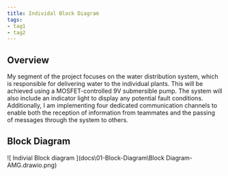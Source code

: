 ```yaml
---
title: Individal Block Diagram
tags:
- tag1
- tag2
---
```


## Overview
My segment of the project focuses on the water distribution system, which is responsible for delivering water to the individual plants. This will be achieved using a MOSFET-controlled 9V submersible pump. The system will also include an indicator light to display any potential fault conditions. Additionally, I am implementing four dedicated communication channels to enable both the reception of information from teammates and the passing of messages through the system to others.


## Block Diagram 
![ Indivial Block diagram ](docs\01-Block-Diagram\Block Diagram-AMG.drawio.png)
